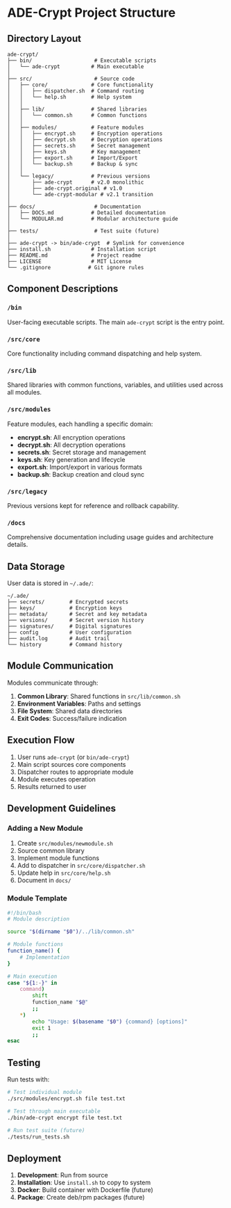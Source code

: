 # ADE-Crypt Project Structure

## Directory Layout

```
ade-crypt/
├── bin/                    # Executable scripts
│   └── ade-crypt          # Main executable
│
├── src/                    # Source code
│   ├── core/              # Core functionality
│   │   ├── dispatcher.sh  # Command routing
│   │   └── help.sh        # Help system
│   │
│   ├── lib/               # Shared libraries
│   │   └── common.sh      # Common functions
│   │
│   ├── modules/           # Feature modules
│   │   ├── encrypt.sh     # Encryption operations
│   │   ├── decrypt.sh     # Decryption operations
│   │   ├── secrets.sh     # Secret management
│   │   ├── keys.sh        # Key management
│   │   ├── export.sh      # Import/Export
│   │   └── backup.sh      # Backup & sync
│   │
│   └── legacy/            # Previous versions
│       ├── ade-crypt      # v2.0 monolithic
│       ├── ade-crypt.original # v1.0
│       └── ade-crypt-modular # v2.1 transition
│
├── docs/                   # Documentation
│   ├── DOCS.md            # Detailed documentation
│   └── MODULAR.md         # Modular architecture guide
│
├── tests/                  # Test suite (future)
│
├── ade-crypt -> bin/ade-crypt  # Symlink for convenience
├── install.sh             # Installation script
├── README.md              # Project readme
├── LICENSE                # MIT License
└── .gitignore            # Git ignore rules
```

## Component Descriptions

### `/bin`
User-facing executable scripts. The main `ade-crypt` script is the entry point.

### `/src/core`
Core functionality including command dispatching and help system.

### `/src/lib`
Shared libraries with common functions, variables, and utilities used across all modules.

### `/src/modules`
Feature modules, each handling a specific domain:
- **encrypt.sh**: All encryption operations
- **decrypt.sh**: All decryption operations
- **secrets.sh**: Secret storage and management
- **keys.sh**: Key generation and lifecycle
- **export.sh**: Import/export in various formats
- **backup.sh**: Backup creation and cloud sync

### `/src/legacy`
Previous versions kept for reference and rollback capability.

### `/docs`
Comprehensive documentation including usage guides and architecture details.

## Data Storage

User data is stored in `~/.ade/`:

```
~/.ade/
├── secrets/        # Encrypted secrets
├── keys/           # Encryption keys
├── metadata/       # Secret and key metadata
├── versions/       # Secret version history
├── signatures/     # Digital signatures
├── config          # User configuration
├── audit.log       # Audit trail
└── history         # Command history
```

## Module Communication

Modules communicate through:
1. **Common Library**: Shared functions in `src/lib/common.sh`
2. **Environment Variables**: Paths and settings
3. **File System**: Shared data directories
4. **Exit Codes**: Success/failure indication

## Execution Flow

1. User runs `ade-crypt` (or `bin/ade-crypt`)
2. Main script sources core components
3. Dispatcher routes to appropriate module
4. Module executes operation
5. Results returned to user

## Development Guidelines

### Adding a New Module

1. Create `src/modules/newmodule.sh`
2. Source common library
3. Implement module functions
4. Add to dispatcher in `src/core/dispatcher.sh`
5. Update help in `src/core/help.sh`
6. Document in `docs/`

### Module Template

```bash
#!/bin/bash
# Module description

source "$(dirname "$0")/../lib/common.sh"

# Module functions
function_name() {
    # Implementation
}

# Main execution
case "${1:-}" in
    command)
        shift
        function_name "$@"
        ;;
    *)
        echo "Usage: $(basename "$0") {command} [options]"
        exit 1
        ;;
esac
```

## Testing

Run tests with:
```bash
# Test individual module
./src/modules/encrypt.sh file test.txt

# Test through main executable
./bin/ade-crypt encrypt file test.txt

# Run test suite (future)
./tests/run_tests.sh
```

## Deployment

1. **Development**: Run from source
2. **Installation**: Use `install.sh` to copy to system
3. **Docker**: Build container with Dockerfile (future)
4. **Package**: Create deb/rpm packages (future)